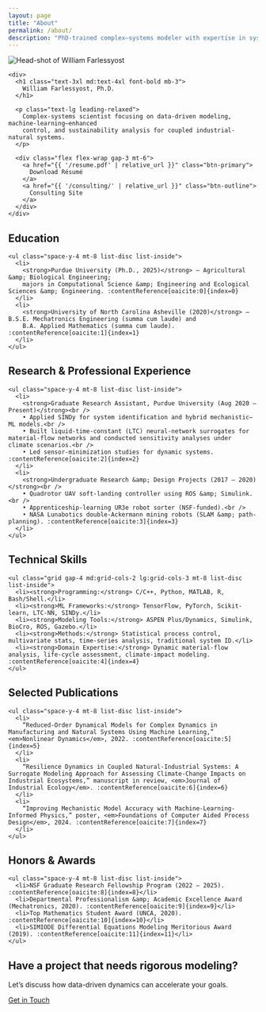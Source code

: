 ```yaml
---
layout: page
title: "About"
permalink: /about/
description: "PhD-trained complex–systems modeler with expertise in system identification, ML-enhanced control, and industrial ecology."
---
```


<!-- Header -->
<section class="py-12 md:py-16 bg-blue-light/5">
  <div class="container mx-auto flex flex-col md:flex-row items-center gap-8 px-6">
    <img
      src="{{ '/headshot.jpg' | relative_url }}"
      alt="Head-shot of William Farlessyost"
      class="w-44 h-44 rounded-full shadow-lg shrink-0 object-cover"
      loading="lazy" />

    <div>
      <h1 class="text-3xl md:text-4xl font-bold mb-3">
        William Farlessyost, Ph.D.
      </h1>

      <p class="text-lg leading-relaxed">
        Complex-systems scientist focusing on data-driven modeling, machine-learning–enhanced
        control, and sustainability analysis for coupled industrial-natural systems.
      </p>

      <div class="flex flex-wrap gap-3 mt-6">
        <a href="{{ '/resume.pdf' | relative_url }}" class="btn-primary">
          Download Résumé
        </a>
        <a href="{{ '/consulting/' | relative_url }}" class="btn-outline">
          Consulting Site
        </a>
      </div>
    </div>
  </div>
</section>

<!-- Education -->
<section class="py-12 md:py-16 bg-white">
  <div class="container mx-auto px-6">
    <h2 class="section-title">Education</h2>

    <ul class="space-y-4 mt-8 list-disc list-inside">
      <li>
        <strong>Purdue University (Ph.D., 2025)</strong> — Agricultural &amp; Biological Engineering;  
        majors in Computational Science &amp; Engineering and Ecological Sciences &amp; Engineering. :contentReference[oaicite:0]{index=0}
      </li>
      <li>
        <strong>University of North Carolina Asheville (2020)</strong> — B.S.E. Mechatronics Engineering (summa cum laude) and  
        B.A. Applied Mathematics (summa cum laude). :contentReference[oaicite:1]{index=1}
      </li>
    </ul>
  </div>
</section>

<!-- Research & Professional Experience -->
<section class="py-12 md:py-16 bg-blue-light/10">
  <div class="container mx-auto px-6">
    <h2 class="section-title">Research&nbsp;&amp;&nbsp;Professional Experience</h2>

    <ul class="space-y-4 mt-8 list-disc list-inside">
      <li>
        <strong>Graduate Research Assistant, Purdue University (Aug 2020 – Present)</strong><br />
        • Applied SINDy for system identification and hybrid mechanistic–ML models.<br />
        • Built liquid-time-constant (LTC) neural-network surrogates for material-flow networks and conducted sensitivity analyses under climate scenarios.<br />
        • Led sensor-minimization studies for dynamic systems. :contentReference[oaicite:2]{index=2}
      </li>
      <li>
        <strong>Undergraduate Research &amp; Design Projects (2017 – 2020)</strong><br />
        • Quadrotor UAV soft-landing controller using ROS &amp; Simulink.<br />
        • Apprenticeship-learning UR3e robot sorter (NSF-funded).<br />
        • NASA Lunabotics double-Ackermann mining robots (SLAM &amp; path-planning). :contentReference[oaicite:3]{index=3}
      </li>
    </ul>
  </div>
</section>

<!-- Technical Skills -->
<section class="py-12 md:py-16 bg-white">
  <div class="container mx-auto px-6">
    <h2 class="section-title">Technical Skills</h2>

    <ul class="grid gap-4 md:grid-cols-2 lg:grid-cols-3 mt-8 list-disc list-inside">
      <li><strong>Programming:</strong> C/C++, Python, MATLAB, R, Bash/Shell.</li>
      <li><strong>ML Frameworks:</strong> TensorFlow, PyTorch, Scikit-learn, LTC-NN, SINDy.</li>
      <li><strong>Modeling Tools:</strong> ASPEN Plus/Dynamics, Simulink, BioCro, ROS, Gazebo.</li>
      <li><strong>Methods:</strong> Statistical process control, multivariate stats, time-series analysis, traditional system ID.</li>
      <li><strong>Domain Expertise:</strong> Dynamic material-flow analysis, life-cycle assessment, climate-impact modeling. :contentReference[oaicite:4]{index=4}
    </ul>
  </div>
</section>

<!-- Selected Publications -->
<section class="py-12 md:py-16 bg-blue-light/10">
  <div class="container mx-auto px-6">
    <h2 class="section-title">Selected Publications</h2>

    <ul class="space-y-4 mt-8 list-disc list-inside">
      <li>
        “Reduced-Order Dynamical Models for Complex Dynamics in Manufacturing and Natural Systems Using Machine Learning,” <em>Nonlinear Dynamics</em>, 2022. :contentReference[oaicite:5]{index=5}
      </li>
      <li>
        “Resilience Dynamics in Coupled Natural-Industrial Systems: A Surrogate Modeling Approach for Assessing Climate-Change Impacts on Industrial Ecosystems,” manuscript in review, <em>Journal of Industrial Ecology</em>. :contentReference[oaicite:6]{index=6}
      </li>
      <li>
        “Improving Mechanistic Model Accuracy with Machine-Learning-Informed Physics,” poster, <em>Foundations of Computer Aided Process Design</em>, 2024. :contentReference[oaicite:7]{index=7}
      </li>
    </ul>
  </div>
</section>

<!-- Awards -->
<section class="py-12 md:py-16 bg-white">
  <div class="container mx-auto px-6">
    <h2 class="section-title">Honors&nbsp;&amp;&nbsp;Awards</h2>

    <ul class="space-y-4 mt-8 list-disc list-inside">
      <li>NSF Graduate Research Fellowship Program (2022 – 2025). :contentReference[oaicite:8]{index=8}</li>
      <li>Departmental Professionalism &amp; Academic Excellence Award (Mechatronics, 2020). :contentReference[oaicite:9]{index=9}</li>
      <li>Top Mathematics Student Award (UNCA, 2020). :contentReference[oaicite:10]{index=10}</li>
      <li>SIMIODE Differential Equations Modeling Meritorious Award (2019). :contentReference[oaicite:11]{index=11}</li>
    </ul>
  </div>
</section>

<!-- Contact CTA -->
<section class="py-14 bg-orange text-white text-center">
  <h2 class="text-2xl md:text-3xl font-semibold">
    Have a project that needs rigorous modeling?
  </h2>
  <p class="mt-2 mb-6 text-lg">
    Let’s discuss how data-driven dynamics can accelerate your goals.
  </p>
  <a href="{{ '/contact/' | relative_url }}" class="btn-primary-inverse">
    Get&nbsp;in&nbsp;Touch
  </a>
</section>
